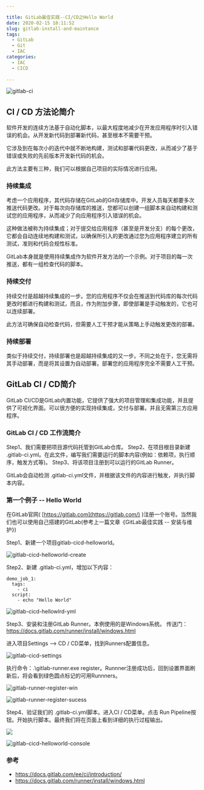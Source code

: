 ```yaml
---

title: GitLab最佳实践--CI/CD之Hello World
date: 2020-02-15 18:11:52
slug: gitlab-install-and-maintance
tags:
  - GitLab
  - Git
  - IAC
categories:
  - IAC
  - CICD
  
---
```


![gitlab-ci](imgs/gitlab-ci.jpg)

## CI / CD 方法论简介
软件开发的连续方法基于自动化脚本，以最大程度地减少在开发应用程序时引入错误的机会。从开发新代码到部署新代码，甚至根本不需要干预。

它涉及到在每次小的迭代中就不断地构建，测试和部署代码更改，从而减少了基于错误或失败的先前版本开发新代码的机会。

此方法主要有三种，我们可以根据自己项目的实际情况进行应用。

### 持续集成
考虑一个应用程序，其代码存储在GitLab的Git存储库中。开发人员每天都要多次推送代码更改。对于每次向存储库的推送，您都可以创建一组脚本来自动构建和测试您的应用程序，从而减少了向应用程序引入错误的机会。

这种做法被称为持续集成；对于提交给应用程序（甚至是开发分支）的每个更改，它都会自动连续地构建和测试，以确保所引入的更改通过您为应用程序建立的所有测试，准则和代码合规性标准。

GitLab本身就是使用持续集成作为软件开发方法的一个示例。对于项目的每一次推送，都有一组检查代码的脚本。

### 持续交付
持续交付是超越持续集成的一步。您的应用程序不仅会在推送到代码库的每次代码更改时都进行构建和测试，而且，作为附加步骤，即使部署是手动触发的，它也可以连续部署。

此方法可确保自动检查代码，但需要人工干预才能从策略上手动触发更改的部署。

### 持续部署
类似于持续交付，持续部署也是超越持续集成的又一步。不同之处在于，您无需将其手动部署，而是将其设置为自动部署。部署您的应用程序完全不需要人工干预。


## GitLab CI / CD简介 
GitLab CI/CD是GitLab内置功能，它提供了强大的项目管理和集成功能，并且提供了可视化界面。可以很方便的实现持续集成，交付与部署。并且无需第三方应用程序。

### GitLab CI / CD 工作流简介
Step1、我们需要把项目源代码托管到GitLab仓库。
Step2、在项目根目录新建 .gitlab-ci.yml。在此文件，编写我们需要运行的脚本内容(例如：依赖项，执行顺序，触发方式等)。
Step3、将该项目注册到可以运行的GitLab Runner。

GitLab会自动检测 .gitlab-ci.yml文件，并根据该文件的内容进行触发，并执行脚本内容。

### 第一个例子 --  Hello World

在GitLab官网( [https://gitlab.com](https://gitlab.com/) )注册一个账号。当然我们也可以使用自己搭建的GitLab(参考上一篇文章《GitLab最佳实践 -- 安装与维护》)

Step1、新建一个项目gitlab-cicd-helloworld。

![gitlab-cicd-helloworld-create](imgs/gitlab-cicd-helloworld-create.png)


Step2、新建 .gitlab-ci.yml，增加以下内容：
```
demo_job_1:
  tags:
    - ci
  script:
    - echo "Hello World"
```

![gitlab-cicd-hellowlrd-yml](imgs/gitlab-cicd-hellowlrd-yml.png)

Step3、安装和注册GitLab Runner。本例使用的是Windows系统。 传送门：https://docs.gitlab.com/runner/install/windows.html 

进入项目Settings --> CD / CD菜单，找到Runners配置信息。

![gitlab-cicd-settings](imgs/gitlab-cicd-settings.png)

执行命令：.\gitlab-runner.exe register。Runnner注册成功后，回到设置界面刷新后，将会看到绿色圆点标记的可用Runnners。

![gitlab-runner-register-win](imgs/gitlab-runner-register-win.png)

![gitlab-runner-register-sucess](imgs/gitlab-runner-register-sucess.png)

Step4、验证我们的 .gitlab-ci.yml脚本。进入CI / CD菜单。点击 Run Pipeline按钮。开始执行脚本。最终我们将在页面上看到详细的执行过程输出。

![](imgs/gitlab-cicd-run-helloworld.png)

![gitlab-cicd-helloworld-console](imgs/gitlab-cicd-helloworld-console.png)

### 参考
- https://docs.gitlab.com/ee/ci/introduction/
- https://docs.gitlab.com/runner/install/windows.html